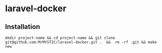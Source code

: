 # laravel-docker

## Installation
`mkdir project-name && cd project-name && git clone git@github.com:MrMYSTIC/laravel-docker.git .  &&  rm -rf .git && make new`
